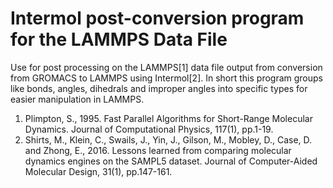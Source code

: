 Intermol post-conversion program for the LAMMPS Data File
==============================================================
Use for post processing on the LAMMPS[1] data file output from conversion from GROMACS to LAMMPS using Intermol[2]. In short this program groups like bonds, angles, dihedrals and improper angles into specific types for easier manipulation in LAMMPS.

1. Plimpton, S., 1995. Fast Parallel Algorithms for Short-Range Molecular Dynamics. Journal of Computational Physics, 117(1), pp.1-19.
2. Shirts, M., Klein, C., Swails, J., Yin, J., Gilson, M., Mobley, D., Case, D. and Zhong, E., 2016. Lessons learned from comparing molecular dynamics engines on the SAMPL5 dataset. Journal of Computer-Aided Molecular Design, 31(1), pp.147-161.
